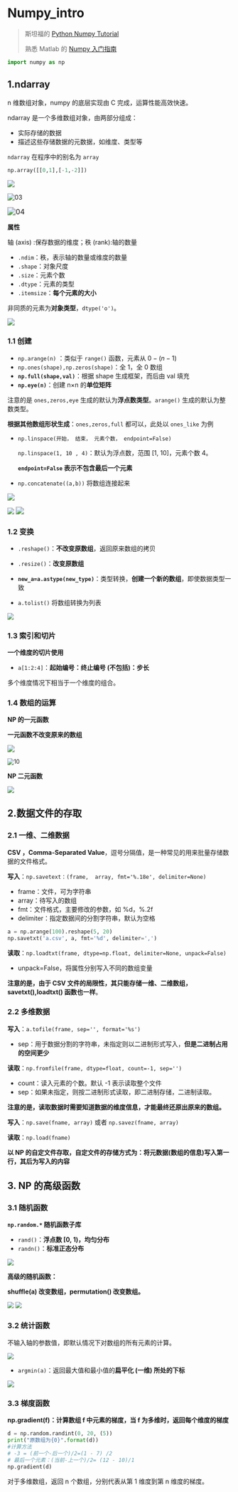 # Numpy_intro

> 斯坦福的 [Python Numpy Tutorial](https://cs231n.github.io/python-numpy-tutorial/#numpy)
>
> 熟悉 Matlab 的 [Numpy 入门指南](https://numpy.org/doc/stable/user/numpy-for-matlab-users.html)

```python
import numpy as np
```

## 1.ndarray

n 维数组对象，numpy 的底层实现由 C 完成，运算性能高效快速。

ndarray 是一个多维数组对象，由两部分组成：

- 实际存储的数据
- 描述这些存储数据的元数据，如维度、类型等

`ndarray` 在程序中的别名为 `array`

```python
np.array([[0,1],[-1,-2]])
```

![](img/02.jpg)

![03](img/03.jpg)

<img src="img/04.jpg" alt="04" style="zoom:115%;" />

**属性**

轴 (axis) :保存数据的维度；秩 (rank):轴的数量

- `.ndim`：秩，表示轴的数量或维度的数量
- `.shape`：对象尺度
- `.size`：元素个数
- `.dtype`：元素的类型
- `.itemsize`：**每个元素的大小**

非同质的元素为**对象类型**，`dtype('o')`。

![](img/01.jpg)

### 1.1 创建

- `np.arange(n)` ：类似于 `range()` 函数，元素从 $0-(n-1)$
- `np.ones(shape),np.zeros(shape)`：全 1，全 0 数组
- **`np.full(shape,val)`**：根据 shape 生成框架，而后由 val 填充
- **`np.eye(n)`**：创建 n×n 的**单位矩阵**

注意的是 `ones,zeros,eye` 生成的默认为**浮点数类型**。`arange()` 生成的默认为整数类型。

**根据其他数组形状生成**：`ones,zeros,full` 都可以，此处以 `ones_like` 为例

- `np.linspace(开始， 结束， 元素个数， endpoint=False)`

  `np.linspace(1, 10 , 4)`：默认为浮点数，范围 [1, 10]，元素个数 4。

  **`endpoint=False` 表示不包含最后一个元素**

- `np.concatenate((a,b))` 将数组连接起来

![](img/05.jpg)

<img src="img/06.jpg" style="zoom:96%;" />

<img src="img/07.jpg" style="zoom:108%;" />

### 1.2 变换

- `.reshape()`：**不改变原数组**，返回原来数组的拷贝
- `.resize()`：**改变原数组**

- **`new_a=a.astype(new_type)`**：类型转换，**创建一个新的数组**，即使数据类型一致
- `a.tolist()` 将数组转换为列表

<img src="img/08.jpg" style="zoom:90%;" />

### 1.3 索引和切片

**一个维度的切片使用**

- `a[1:2:4]`：**起始编号：终止编号 (不包括)：步长**

多个维度情况下相当于一个维度的组合。

### 1.4 数组的运算

**NP 的一元函数**

**一元函数不改变原来的数组**

![](img/09.jpg)

<img src="img/10.jpg" alt="10" style="zoom:90%;" />

**NP 二元函数**

<img src="img/11.jpg" style="zoom:92%;" />

## 2.数据文件的存取

### 2.1 一维、二维数据

**CSV ，Comma-Separated Value**，逗号分隔值，是一种常见的用来批量存储数据的文件格式。

**写入**：`np.savetext：(frame,  array, fmt='%.18e', delimiter=None)`

- frame：文件，可为字符串
- array：待写入的数组
- fmt：文件格式，主要修改的参数，如 %d，%.2f
- delimiter：指定数据间的分割字符串，默认为空格

```python
a = np.arange(100).reshape(5, 20)
np.savetxt('a.csv', a, fmt='%d', delimiter=',')
```

**读取**：`np.loadtxt(frame, dtype=np.float, delimiter=None, unpack=False)`

- unpack=False，将属性分别写入不同的数组变量

**注意的是，由于 CSV 文件的局限性，其只能存储一维、二维数组，savetxt(),loadtxt() 函数也一样**。

### 2.2 多维数据

**写入**：`a.tofile(frame, sep='', format='%s')`

- sep：用于数据分割的字符串，未指定则以二进制形式写入，**但是二进制占用的空间更少**

**读取**：`np.fromfile(frame, dtype=float, count=-1, sep='')`

- count：读入元素的个数。默认 -1 表示读取整个文件
- sep：如果未指定，则按二进制形式读取，即二进制存储，二进制读取。

**注意的是，读取数据时需要知道数据的维度信息，才能最终还原出原来的数组。**

**写入**：`np.save(fname, array)` 或者 `np.savez(fname, array)`

**读取**：`np.load(fname)`

**以 NP 的自定文件存取，自定文件的存储方式为：将元数据(数组的信息)写入第一行，其后为写入的内容**

## 3. NP 的高级函数

### 3.1 随机函数

**`np.random.*` 随机函数子库**

- `rand()`：**浮点数 [0, 1)，均匀分布**
- `randn()`：**标准正态分布**

<img src="img/12.jpg" style="zoom:90%;" />

**高级的随机函数：**

**shuffle(a) 改变数组，permutation() 改变数组。**

<img src="img/13.jpg" style="zoom:90%;" />

<img src="img/14.jpg" style="zoom:88%;" />

### 3.2 统计函数

不输入轴的参数值，即默认情况下对数组的所有元素的计算。

<img src="img/15.jpg" style="zoom:88%;" />

- `argmin(a)`：返回最大值和最小值的**扁平化 (一维) 所处的下标**

<img src="img/16.jpg" style="zoom:96%;" />

### 3.3 梯度函数

**np.gradient(f)：计算数组 f 中元素的梯度，当 f 为多维时，返回每个维度的梯度**

```python
d = np.random.randint(0, 20, (5))
print("原数组为{0}".format(d))
#计算方法
# -3 = (前一个-后一个)/2=(1 - 7) /2
# 最后一个元素：(当前-上一个)/2= (12 - 10)/1
np.gradient(d)
```

对于多维数组，返回 n 个数组，分别代表从第 1 维度到第 n 维度的梯度。

